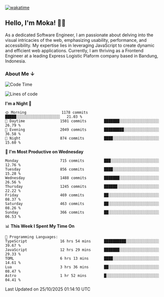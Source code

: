 [![wakatime](https://wakatime.com/badge/user/af9abd23-dba3-4dbe-973c-b045a9417a55.svg?style=social)](https://wakatime.com/@af9abd23-dba3-4dbe-973c-b045a9417a55)
## Hello, I'm Moka! 👋🏼


As a dedicated Software Engineer, I am passionate about delving into the visual intricacies of the web, emphasizing usability, performance, and accessibility. My expertise lies in leveraging JavaScript to create dynamic and efficient web applications. Currently, I am thriving as a Frontend Engineer at a leading Express Logistic Plaform company based in Bandung, Indonesia.

### About Me ↓

<!--START_SECTION:waka-->
![Code Time](http://img.shields.io/badge/Code%20Time-12%2C702%20hrs%201%20min-blue)

![Lines of code](https://img.shields.io/badge/From%20Hello%20World%20I%27ve%20Written-12.1%20million%20lines%20of%20code-blue)

**I'm a Night 🦉** 

```text
🌞 Morning                1178 commits        █████░░░░░░░░░░░░░░░░░░░░   21.03 % 
🌆 Daytime                1501 commits        ███████░░░░░░░░░░░░░░░░░░   26.79 % 
🌃 Evening                2049 commits        █████████░░░░░░░░░░░░░░░░   36.58 % 
🌙 Night                  874 commits         ████░░░░░░░░░░░░░░░░░░░░░   15.60 % 
```
📅 **I'm Most Productive on Wednesday** 

```text
Monday                   715 commits         ███░░░░░░░░░░░░░░░░░░░░░░   12.76 % 
Tuesday                  856 commits         ████░░░░░░░░░░░░░░░░░░░░░   15.28 % 
Wednesday                1488 commits        ███████░░░░░░░░░░░░░░░░░░   26.56 % 
Thursday                 1245 commits        ██████░░░░░░░░░░░░░░░░░░░   22.22 % 
Friday                   469 commits         ██░░░░░░░░░░░░░░░░░░░░░░░   08.37 % 
Saturday                 463 commits         ██░░░░░░░░░░░░░░░░░░░░░░░   08.26 % 
Sunday                   366 commits         ██░░░░░░░░░░░░░░░░░░░░░░░   06.53 % 
```


📊 **This Week I Spent My Time On** 

```text
💬 Programming Languages: 
TypeScript               16 hrs 54 mins      ██████████░░░░░░░░░░░░░░░   39.67 % 
JavaScript               12 hrs 29 mins      ███████░░░░░░░░░░░░░░░░░░   29.33 % 
TOML                     6 hrs 13 mins       ████░░░░░░░░░░░░░░░░░░░░░   14.61 % 
Lua                      3 hrs 36 mins       ██░░░░░░░░░░░░░░░░░░░░░░░   08.47 % 
Astro                    1 hr 52 mins        █░░░░░░░░░░░░░░░░░░░░░░░░   04.41 % 
```


 Last Updated on 25/10/2025 01:14:10 UTC
<!--END_SECTION:waka-->
